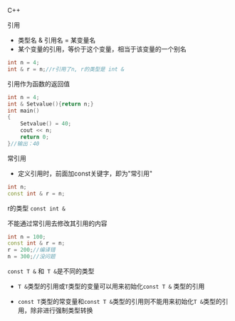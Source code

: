 C++

引用

+ 类型名 & 引用名 = 某变量名
+ 某个变量的引用，等价于这个变量，相当于该变量的一个别名

```c++
int n = 4;
int & r = n;//r引用了n, r的类型是 int &
```



引用作为函数的返回值

```c++
int n = 4;
int & Setvalue(){return n;}
int main()
{
    Setvalue() = 40;
    cout << n;
    return 0;
}//输出：40

```

常引用

+ 定义引用时，前面加const关键字，即为"常引用"

```c++
int n;
const int & r = n;
```

r的类型 ```const int &```

不能通过常引用去修改其引用的内容

```c++
int n = 100;
const int & r = n;
r = 200;//编译错
n = 300;//没问题
```

 ```const T &``` 和``` T &```是不同的类型

+ `T &`类型的引用或`T`类型的变量可以用来初始化`const T &` 类型的引用

+ `const T`类型的常变量和`const T &`类型的引用则不能用来初始化`T &`类型的引用，除非进行强制类型转换

 